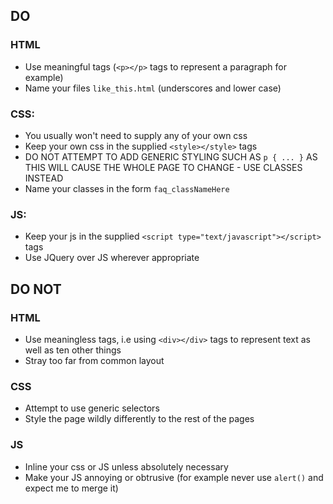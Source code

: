 ## DO

### HTML
* Use meaningful tags (`<p></p>` tags to represent a paragraph for example)
* Name your files `like_this.html` (underscores and lower case)

### CSS:
* You usually won't need to supply any of your own css
* Keep your own css in the supplied `<style></style>` tags
* DO NOT ATTEMPT TO ADD GENERIC STYLING SUCH AS `p { ... }` AS THIS WILL CAUSE THE WHOLE PAGE TO CHANGE - USE CLASSES INSTEAD
* Name your classes in the form `faq_classNameHere`

### JS:
* Keep your js in the supplied `<script type="text/javascript"></script>` tags
* Use JQuery over JS wherever appropriate


## DO NOT

### HTML
* Use meaningless tags, i.e using `<div></div>` tags to represent text as well as ten other things
* Stray too far from common layout

### CSS
* Attempt to use generic selectors
* Style the page wildly differently to the rest of the pages

### JS
* Inline your css or JS unless absolutely necessary
* Make your JS annoying or obtrusive (for example never use `alert()` and expect me to merge it)
